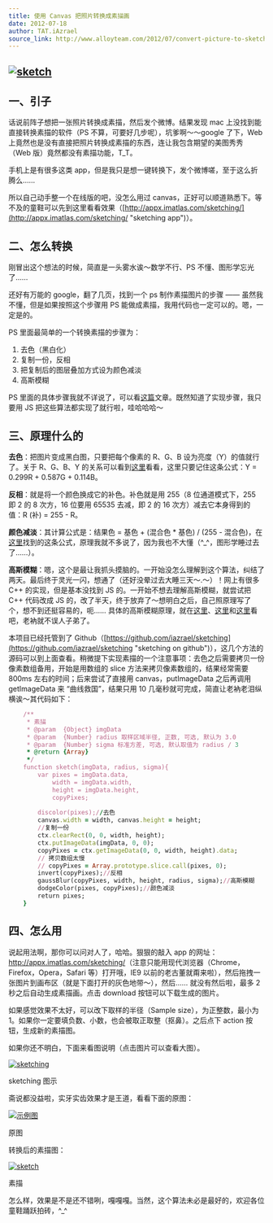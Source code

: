 ```yaml
---
title: 使用 Canvas 把照片转换成素描画
date: 2012-07-18
author: TAT.iAzrael
source_link: http://www.alloyteam.com/2012/07/convert-picture-to-sketch-by-canvas/
---
```


<!-- {% raw %} - for jekyll -->

## [![](http://www.alloyteam.com/wp-content/uploads/auto_save_image/2012/07/0208516qY.png "sketch")](http://www.alloyteam.com/wp-content/uploads/auto_save_image/2012/07/0208516qY.png)

## 一、引子

话说前阵子想把一张照片转换成素描，然后发个微博。结果发现 mac 上没找到能直接转换素描的软件（PS 不算，可要好几步呢），坑爹啊～～google 了下，Web 上竟然也是没有直接把照片转换成素描的东西，连让我包含期望的美图秀秀（Web 版）竟然都没有素描功能，T_T。

手机上是有很多这类 app，但是我只是想一键转换下，发个微博嗟，至于这么折腾么……

所以自己动手整一个在线版的吧，没怎么用过 canvas，正好可以顺道熟悉下。等不及的童鞋可以先到这里看看效果（[http://appx.imatlas.com/sketching/](http://appx.imatlas.com/sketching/ "sketching app")）。

## 二、怎么转换

刚冒出这个想法的时候，简直是一头雾水诶～数学不行、PS 不懂、图形学忘光了……

还好有万能的 google，翻了几页，找到一个 ps 制作素描图片的步骤 —— 虽然我不懂，但是如果按照这个步骤用 PS 能做成素描，我用代码也一定可以的。嗯，一定是的。

PS 里面最简单的一个转换素描的步骤为：

1.  去色（黑白化）
2.  复制一份，反相
3.  把复制后的图层叠加方式设为颜色减淡
4.  高斯模糊

PS 里面的具体步骤我就不详说了，可以看[这篇](http://www.pconline.com.cn/pcedu/sj/pm/photoshop/sm/0601/744561.html)文章。既然知道了实现步骤，我只要用 JS 把这些算法都实现了就行啦，哇哈哈哈～

## 三、原理什么的

**去色**：把图片变成黑白图，只要把每个像素的 R、G、B 设为亮度（Y）的值就行了。关于 R、G、B、Y 的关系可以看到[这里](http://www.61ic.com/Article/DaVinci/DM64X/200804/19645.html)看看，这里只要记住这条公式：Y = 0.299R + 0.587G + 0.114B。

**反相**：就是将一个颜色换成它的补色。补色就是用 255（8 位通道模式下，255 即 2 的 8 次方，16 位要用 65535 去减，即 2 的 16 次方）减去它本身得到的值：R (补) = 255 - R。

**颜色减淡**：其计算公式是：结果色 = 基色 + (混合色 \* 基色) / (255 - 混合色)，在[这里](http://wenku.baidu.com/view/275f9c4769eae009581bec56.html)找到的这条公式，原理我就不多说了，因为我也不大懂（^\_^，图形学睡过去了……）。

**高斯模糊**：嗯，这个是最让我抓头摸脑的。一开始没怎么理解到这个算法，纠结了两天。最后终于灵光一闪，想通了（还好没晕过去大睡三天～.～）！网上有很多 C++ 的实现，但是基本没找到 JS 的。一开始不想去理解高斯模糊，就尝试把 C++ 代码改成 JS 的，改了半天，终于放弃了～想明白之后，自己照原理写了个，想不到还挺容易的，呃…… 具体的高斯模糊原理，就在[这里](http://blog.csdn.net/lovelyloulou/article/details/5485538)、[这里](http://blog.csdn.net/jia20003/article/details/7234741)和[这里](http://my.oschina.net/tonywolf/blog/64896)看吧，老衲就不误人子弟了。

本项目已经托管到了 Github（[https://github.com/iazrael/sketching](https://github.com/iazrael/sketching "sketching on github")），这几个方法的源码可以到上面查看。稍微提下实现素描的一个注意事项：去色之后需要拷贝一份像素数组备用，开始是用数组的 slice 方法来拷贝像素数组的，结果经常需要 800ms 左右的时间；后来尝试了直接用 canvas，putImageData 之后再调用 getImageData 来 “曲线救国”，结果只用 10 几毫秒就可完成，简直让老衲老泪纵横诶～其代码如下：

```ruby
    /**
     * 素描
     * @param  {Object} imgData  
     * @param  {Number} radius 取样区域半径, 正数, 可选, 默认为 3.0
     * @param  {Number} sigma 标准方差, 可选, 默认取值为 radius / 3
     * @return {Array}
     */
    function sketch(imgData, radius, sigma){
        var pixes = imgData.data,
            width = imgData.width, 
            height = imgData.height,
            copyPixes;
 
        discolor(pixes);//去色
        canvas.width = width, canvas.height = height;
        //复制一份
        ctx.clearRect(0, 0, width, height);
        ctx.putImageData(imgData, 0, 0);
        copyPixes = ctx.getImageData(0, 0, width, height).data;
        // 拷贝数组太慢
        // copyPixes = Array.prototype.slice.call(pixes, 0);
        invert(copyPixes);//反相
        gaussBlur(copyPixes, width, height, radius, sigma);//高斯模糊
        dodgeColor(pixes, copyPixes);//颜色减淡
        return pixes;
    }
```

## 四、怎么用

说起用法啊，那你可以问对人了，哈哈。狠狠的敲入 app 的网址：<http://appx.imatlas.com/sketching/>（注意只能用现代浏览器（Chrome，Firefox，Opera，Safari 等）打开哦，IE9 以前的老古董就甭来啦），然后拖拽一张图片到画布区（就是下面打开的灰色地带～），然后…… 就没有然后啦，最多 2 秒之后自动生成素描画。点击 download 按钮可以下载生成的图片。

如果感觉效果不太好，可以改下取样的半径（Sample size），为正整数，最小为 1。如果你一定要填负数、小数，也会被取正取整（抠鼻）。之后点下 action 按钮，生成新的素描图。

如果你还不明白，下面来看图说明（点击图片可以查看大图）。

[![sketching](http://www.alloyteam.com/wp-content/uploads/auto_save_image/2012/07/020848a60.png "sketching")](http://www.alloyteam.com/wp-content/uploads/auto_save_image/2012/07/020848a60.png)

sketching 图示

斋说都没益啦，实牙实齿效果才是王道，看看下面的原图：

[![](http://www.alloyteam.com/wp-content/uploads/auto_save_image/2012/07/020850Svs.jpg "示例图")](http://www.alloyteam.com/wp-content/uploads/auto_save_image/2012/07/020850Svs.jpg)

原图

转换后的素描图：

[![](http://www.alloyteam.com/wp-content/uploads/auto_save_image/2012/07/0208516qY.png "sketch")](http://www.alloyteam.com/wp-content/uploads/auto_save_image/2012/07/0208516qY.png)

素描

怎么样，效果是不是还不错咧，嘎嘎嘎。当然，这个算法未必是最好的，欢迎各位童鞋踊跃拍砖，^\_^


<!-- {% endraw %} - for jekyll -->